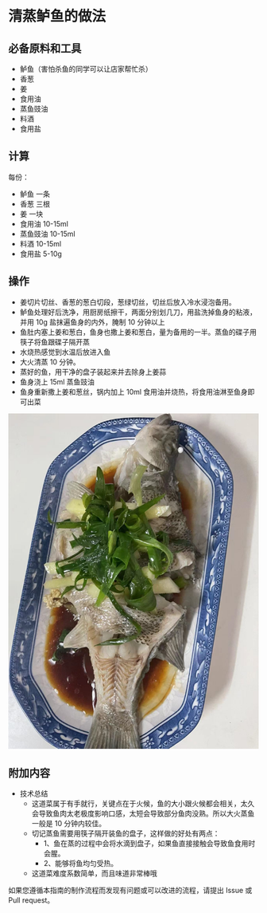 # 清蒸鲈鱼的做法

## 必备原料和工具

* 鲈鱼（害怕杀鱼的同学可以让店家帮忙杀）
* 香葱
* 姜
* 食用油
* 蒸鱼豉油
* 料酒
* 食用盐

## 计算

每份：
* 鲈鱼 一条
* 香葱 三根
* 姜  一块
* 食用油 10-15ml
* 蒸鱼豉油 10-15ml
* 料酒 10-15ml
* 食用盐 5-10g

## 操作

* 姜切片切丝、香葱的葱白切段，葱绿切丝，切丝后放入冷水浸泡备用。
* 鲈鱼处理好后洗净，用厨房纸擦干，两面分别划几刀，用盐洗掉鱼身的粘液，并用 10g 盐抹遍鱼身的内外，腌制 10 分钟以上
* 鱼肚内塞上姜和葱白，鱼身也撒上姜和葱白，量为备用的一半。蒸鱼的碟子用筷子将鱼跟碟子隔开蒸
* 水烧热感觉到水温后放进入鱼
* 大火清蒸 10 分钟。
* 蒸好的鱼，用干净的盘子装起来并去除身上姜蒜
* 鱼身浇上 15ml 蒸鱼豉油
* 鱼身重新撒上姜和葱丝，锅内加上 10ml 食用油并烧热，将食用油淋至鱼身即可出菜

![示例菜成品](./清蒸鲈鱼.jpg)


## 附加内容
* 技术总结
  - 这道菜属于有手就行，关键点在于火候，鱼的大小跟火候都会相关，太久会导致鱼肉太老极度影响口感，太短会导致部分鱼肉没熟。所以大火蒸鱼一般是 10 分钟内较佳。
  - 切记蒸鱼需要用筷子隔开装鱼的盘子，这样做的好处有两点：
    - 1、鱼在蒸的过程中会将水滴到盘子，如果鱼直接接触会导致鱼食用时会腥。
    - 2、能够将鱼均匀受热。
  - 这道菜难度系数简单，而且味道非常棒哦


如果您遵循本指南的制作流程而发现有问题或可以改进的流程，请提出 Issue 或 Pull request。

